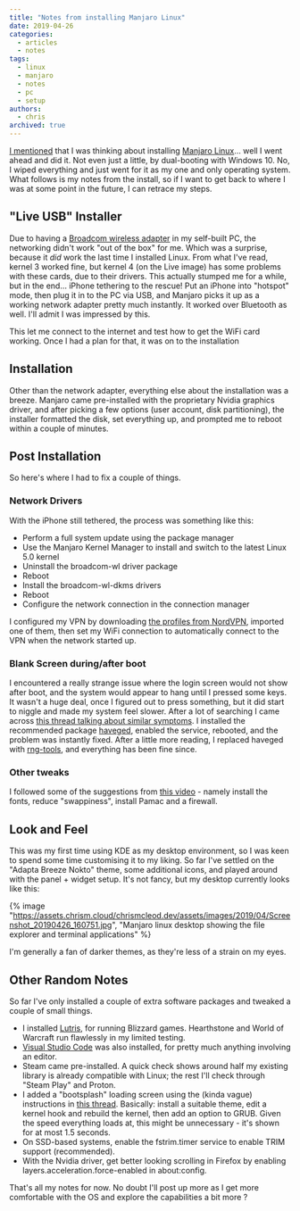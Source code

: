 ```yaml
---
title: "Notes from installing Manjaro Linux"
date: 2019-04-26
categories:
  - articles
  - notes
tags:
  - linux
  - manjaro
  - notes
  - pc
  - setup
authors:
  - chris
archived: true
---
```


[I mentioned](/blog/i-miss-linux/) that I was thinking about installing [Manjaro Linux](https://manjaro.org/)... well I went ahead and did it. Not even just a little, by dual-booting with Windows 10. No, I wiped everything and just went for it as my one and only operating system. What follows is my notes from the install, so if I want to get back to where I was at some point in the future, I can retrace my steps.

## "Live USB" Installer

Due to having a [Broadcom wireless adapter](https://wiki.archlinux.org/index.php/Broadcom_wireless) in my self-built PC, the networking didn't work "out of the box" for me. Which was a surprise, because it _did_ work the last time I installed Linux. From what I've read, kernel 3 worked fine, but kernel 4 (on the Live image) has some problems with these cards, due to their drivers. This actually stumped me for a while, but in the end... iPhone tethering to the rescue! Put an iPhone into "hotspot" mode, then plug it in to the PC via USB, and Manjaro picks it up as a working network adapter pretty much instantly. It worked over Bluetooth as well. I'll admit I was impressed by this.

This let me connect to the internet and test how to get the WiFi card working. Once I had a plan for that, it was on to the installation

## Installation

Other than the network adapter, everything else about the installation was a breeze. Manjaro came pre-installed with the proprietary Nvidia graphics driver, and after picking a few options (user account, disk partitioning), the installer formatted the disk, set everything up, and prompted me to reboot within a couple of minutes.

## Post Installation

So here's where I had to fix a couple of things.

### Network Drivers

With the iPhone still tethered, the process was something like this:

- Perform a full system update using the package manager
- Use the Manjaro Kernel Manager to install and switch to the latest Linux 5.0 kernel
- Uninstall the broadcom-wl driver package
- Reboot
- Install the broadcom-wl-dkms drivers
- Reboot
- Configure the network connection in the connection manager

I configured my VPN by downloading [the profiles from NordVPN](https://nordvpn.com/tutorials/linux/openvpn/), imported one of them, then set my WiFi connection to automatically connect to the VPN when the network started up.

### Blank Screen during/after boot

I encountered a really strange issue where the login screen would not show after boot, and the system would appear to hang until I pressed some keys. It wasn't a huge deal, once I figured out to press something, but it did start to niggle and made my system feel slower. After a lot of searching I came across [this thread talking about similar symptoms](https://forum.manjaro.org/t/nag-old-problem-still-here-with-login-screen-not-appearing-before-you-press-move-something/80276/7). I installed the recommended package [haveged](https://wiki.archlinux.org/index.php/Haveged), enabled the service, rebooted, and the problem was instantly fixed. After a little more reading, I replaced haveged with [rng-tools](https://wiki.archlinux.org/index.php/Rng-tools), and everything has been fine since.

### Other tweaks

I followed some of the suggestions from [this video](https://www.youtube.com/watch?v=BcDGVcO_tZU&t=1s) - namely install the fonts, reduce "swappiness", install Pamac and a firewall.

## Look and Feel

This was my first time using KDE as my desktop environment, so I was keen to spend some time customising it to my liking. So far I've settled on the "Adapta Breeze Nokto" theme, some additional icons, and played around with the panel + widget setup. It's not fancy, but my desktop currently looks like this:

{% image "https://assets.chrism.cloud/chrismcleod.dev/assets/images/2019/04/Screenshot_20190426_160751.jpg", "Manjaro linux desktop showing the file explorer and terminal applications" %}

I'm generally a fan of darker themes, as they're less of a strain on my eyes.

## Other Random Notes

So far I've only installed a couple of extra software packages and tweaked a couple of small things.

- I installed [Lutris](http://lutris.net/), for running Blizzard games. Hearthstone and World of Warcraft run flawlessly in my limited testing.
- [Visual Studio Code](https://wiki.archlinux.org/index.php/Visual_Studio_Code) was also installed, for pretty much anything involving an editor.
- Steam came pre-installed. A quick check shows around half my existing library is already compatible with Linux; the rest I'll check through "Steam Play" and Proton.
- I added a "bootsplash" loading screen using the (kinda vague) instructions in [this thread](https://forum.manjaro.org/t/bootsplash-provided-by-the-kernel/34467). Basically: install a suitable theme, edit a kernel hook and rebuild the kernel, then add an option to GRUB. Given the speed everything loads at, this might be unnecessary - it's shown for at most 1.5 seconds.
- On SSD-based systems, enable the fstrim.timer service to enable TRIM support (recommended).
- With the Nvidia driver, get better looking scrolling in Firefox by enabling layers.acceleration.force-enabled in about:config.

That's all my notes for now. No doubt I'll post up more as I get more comfortable with the OS and explore the capabilities a bit more ?
